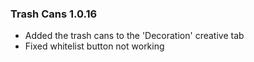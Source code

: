 ### Trash Cans 1.0.16
- Added the trash cans to the 'Decoration' creative tab
- Fixed whitelist button not working